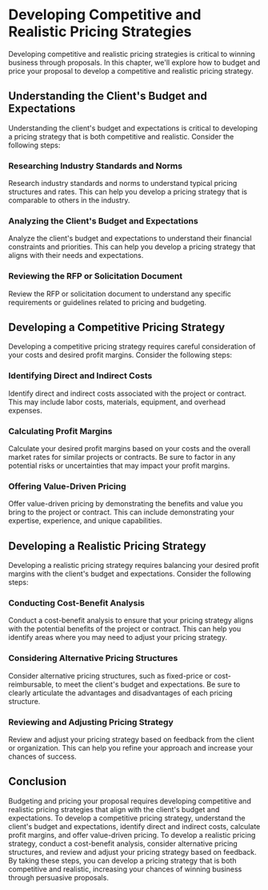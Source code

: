 Developing Competitive and Realistic Pricing Strategies
=======================================================================================================

Developing competitive and realistic pricing strategies is critical to winning business through proposals. In this chapter, we'll explore how to budget and price your proposal to develop a competitive and realistic pricing strategy.

Understanding the Client's Budget and Expectations
--------------------------------------------------

Understanding the client's budget and expectations is critical to developing a pricing strategy that is both competitive and realistic. Consider the following steps:

### Researching Industry Standards and Norms

Research industry standards and norms to understand typical pricing structures and rates. This can help you develop a pricing strategy that is comparable to others in the industry.

### Analyzing the Client's Budget and Expectations

Analyze the client's budget and expectations to understand their financial constraints and priorities. This can help you develop a pricing strategy that aligns with their needs and expectations.

### Reviewing the RFP or Solicitation Document

Review the RFP or solicitation document to understand any specific requirements or guidelines related to pricing and budgeting.

Developing a Competitive Pricing Strategy
-----------------------------------------

Developing a competitive pricing strategy requires careful consideration of your costs and desired profit margins. Consider the following steps:

### Identifying Direct and Indirect Costs

Identify direct and indirect costs associated with the project or contract. This may include labor costs, materials, equipment, and overhead expenses.

### Calculating Profit Margins

Calculate your desired profit margins based on your costs and the overall market rates for similar projects or contracts. Be sure to factor in any potential risks or uncertainties that may impact your profit margins.

### Offering Value-Driven Pricing

Offer value-driven pricing by demonstrating the benefits and value you bring to the project or contract. This can include demonstrating your expertise, experience, and unique capabilities.

Developing a Realistic Pricing Strategy
---------------------------------------

Developing a realistic pricing strategy requires balancing your desired profit margins with the client's budget and expectations. Consider the following steps:

### Conducting Cost-Benefit Analysis

Conduct a cost-benefit analysis to ensure that your pricing strategy aligns with the potential benefits of the project or contract. This can help you identify areas where you may need to adjust your pricing strategy.

### Considering Alternative Pricing Structures

Consider alternative pricing structures, such as fixed-price or cost-reimbursable, to meet the client's budget and expectations. Be sure to clearly articulate the advantages and disadvantages of each pricing structure.

### Reviewing and Adjusting Pricing Strategy

Review and adjust your pricing strategy based on feedback from the client or organization. This can help you refine your approach and increase your chances of success.

Conclusion
----------

Budgeting and pricing your proposal requires developing competitive and realistic pricing strategies that align with the client's budget and expectations. To develop a competitive pricing strategy, understand the client's budget and expectations, identify direct and indirect costs, calculate profit margins, and offer value-driven pricing. To develop a realistic pricing strategy, conduct a cost-benefit analysis, consider alternative pricing structures, and review and adjust your pricing strategy based on feedback. By taking these steps, you can develop a pricing strategy that is both competitive and realistic, increasing your chances of winning business through persuasive proposals.


